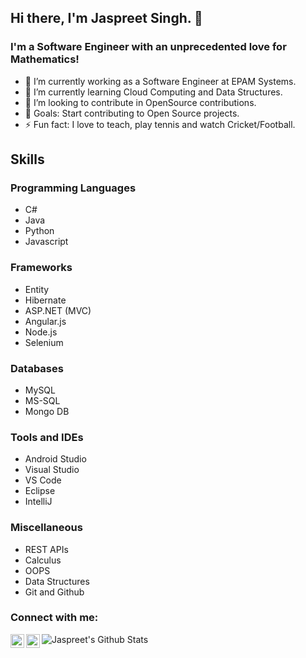 

## Hi there, I'm Jaspreet Singh. 👋

### I'm a Software Engineer with an unprecedented love for Mathematics!
- 🔭 I’m currently working as a Software Engineer at EPAM Systems.
- 🌱 I’m currently learning Cloud Computing and Data Structures.
- 👯 I’m looking to contribute in OpenSource contributions.
- 🥅 Goals: Start contributing to Open Source projects.
- ⚡ Fun fact: I love to teach, play tennis and watch Cricket/Football.

## Skills
### Programming Languages
* C#
* Java
* Python
* Javascript
### Frameworks
* Entity
* Hibernate
* ASP.NET (MVC)
* Angular.js
* Node.js
* Selenium
### Databases
* MySQL
* MS-SQL
* Mongo DB
### Tools and IDEs
* Android Studio
* Visual Studio
* VS Code
* Eclipse
* IntelliJ
### Miscellaneous
* REST APIs
* Calculus
* OOPS
* Data Structures
* Git and Github

### Connect with me:

[<img align="left" alt="jaspreettweets | Twitter" width="22px" src="https://cdn.jsdelivr.net/npm/simple-icons@v3/icons/twitter.svg" />][twitter]
[<img align="left" alt="jaspreetrfsingh | LinkedIn" width="22px" src="https://cdn.jsdelivr.net/npm/simple-icons@v3/icons/linkedin.svg" />][linkedin]

<img align="left" alt="Jaspreet's Github Stats" src="https://github-readme-stats.codestackr.vercel.app/api?username=jaspreetrfsingh&show_icons=true&hide_border=true" />

[twitter]: https://twitter.com/jaspreettweets
[linkedin]: https://linkedin.com/in/jaspreetrfsingh
